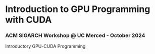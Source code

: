 # Introduction to GPU Programming with CUDA 
### ACM SIGARCH Workshop @ UC Merced - October 2024
Introductory GPU-CUDA Programming 
